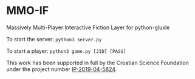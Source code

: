 # MMO-IF
Massively Multi-Player Interactive Fiction Layer for python-gluxle

To start the server:
`python3 server.py`

To start a player:
`python3 game.py [JID] [PASS]`

This work has been supported in full by the Croatian Science Foundation under the project number [IP-2019-04-5824](http://dragon.foi.hr:8888/ohai4games).
